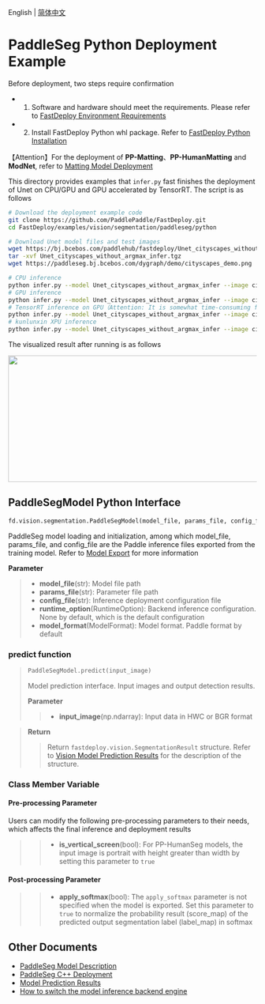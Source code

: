 English | [简体中文](README_CN.md)
# PaddleSeg Python Deployment Example

Before deployment, two steps require confirmation

- 1. Software and hardware should meet the requirements. Please refer to [FastDeploy Environment Requirements](../../../../../docs/cn/build_and_install/download_prebuilt_libraries.md)  
- 2. Install FastDeploy Python whl package. Refer to [FastDeploy Python Installation](../../../../../docs/cn/build_and_install/download_prebuilt_libraries.md)

【Attention】For the deployment of  **PP-Matting**、**PP-HumanMatting** and **ModNet**, refer to [Matting Model Deployment](../../../matting)

This directory provides examples that `infer.py`  fast finishes the deployment of Unet on CPU/GPU and GPU accelerated by TensorRT. The script is as follows
```bash
# Download the deployment example code
git clone https://github.com/PaddlePaddle/FastDeploy.git
cd FastDeploy/examples/vision/segmentation/paddleseg/python

# Download Unet model files and test images
wget https://bj.bcebos.com/paddlehub/fastdeploy/Unet_cityscapes_without_argmax_infer.tgz
tar -xvf Unet_cityscapes_without_argmax_infer.tgz
wget https://paddleseg.bj.bcebos.com/dygraph/demo/cityscapes_demo.png

# CPU inference
python infer.py --model Unet_cityscapes_without_argmax_infer --image cityscapes_demo.png --device cpu
# GPU inference
python infer.py --model Unet_cityscapes_without_argmax_infer --image cityscapes_demo.png --device gpu
# TensorRT inference on GPU（Attention: It is somewhat time-consuming for the operation of model serialization when running TensorRT inference for the first time. Please be patient.）
python infer.py --model Unet_cityscapes_without_argmax_infer --image cityscapes_demo.png --device gpu --use_trt True
# kunlunxin XPU inference
python infer.py --model Unet_cityscapes_without_argmax_infer --image cityscapes_demo.png --device kunlunxin
```

The visualized result after running is as follows
<div  align="center">  
<img src="https://user-images.githubusercontent.com/16222477/191712880-91ae128d-247a-43e0-b1e3-cafae78431e0.jpg", width=512px, height=256px />
</div>

## PaddleSegModel Python Interface

```python
fd.vision.segmentation.PaddleSegModel(model_file, params_file, config_file, runtime_option=None, model_format=ModelFormat.PADDLE)
```

PaddleSeg model loading and initialization, among which model_file, params_file, and config_file are the Paddle inference files exported from the training model. Refer to [Model Export](https://github.com/PaddlePaddle/PaddleSeg/blob/release/2.6/docs/model_export_cn.md)  for more information

**Parameter**

> * **model_file**(str): Model file path
> * **params_file**(str): Parameter file path
> * **config_file**(str): Inference deployment configuration file
> * **runtime_option**(RuntimeOption): Backend inference configuration. None by default, which is the default configuration
> * **model_format**(ModelFormat): Model format. Paddle format by default

### predict function

> ```python
> PaddleSegModel.predict(input_image)
> ```
>
> Model prediction interface. Input images and output detection results.
>
> **Parameter**
>
> > * **input_image**(np.ndarray): Input data in HWC or BGR format

> **Return**
>
> > Return `fastdeploy.vision.SegmentationResult` structure. Refer to [Vision Model Prediction Results](../../../../../docs/api/vision_results/) for the description of the structure.

### Class Member Variable
#### Pre-processing Parameter
Users can modify the following pre-processing parameters to their needs, which affects the final inference and deployment results

> > * **is_vertical_screen**(bool): For PP-HumanSeg models, the input image is portrait with height greater than width by setting this parameter to `true`
#### Post-processing Parameter
> > * **apply_softmax**(bool): The `apply_softmax` parameter is not specified when the model is exported. Set this parameter to `true` to normalize the probability result (score_map) of the predicted output segmentation label (label_map) in softmax

## Other Documents

- [PaddleSeg Model Description](..)
- [PaddleSeg C++ Deployment](../cpp)
- [Model Prediction Results](../../../../../docs/api/vision_results/)
- [How to switch the model inference backend engine](../../../../../docs/cn/faq/how_to_change_backend.md)
